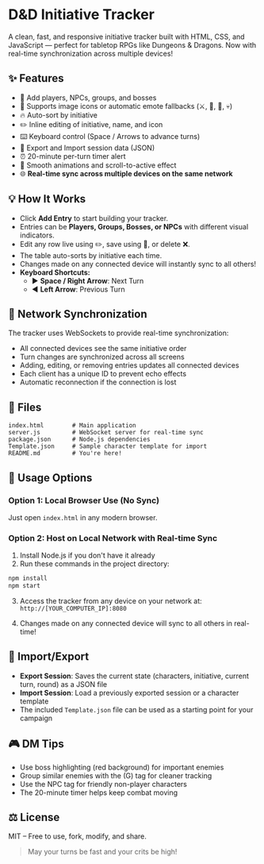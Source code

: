 # D&D Initiative Tracker

A clean, fast, and responsive initiative tracker built with HTML, CSS, and JavaScript — perfect for tabletop RPGs like Dungeons & Dragons. Now with real-time synchronization across multiple devices!

## ✨ Features

- 🎲 Add players, NPCs, groups, and bosses
- 📸 Supports image icons or automatic emote fallbacks (⚔️, 📜, 👥, 💀)
- 🔥 Auto-sort by initiative
- ✏️ Inline editing of initiative, name, and icon
- ⌨️ Keyboard control (Space / Arrows to advance turns)
- 💾 Export and Import session data (JSON)
- ⏰ 20-minute per-turn timer alert
- 🎯 Smooth animations and scroll-to-active effect
- 🌐 **Real-time sync across multiple devices on the same network**

## 💡 How It Works

- Click **Add Entry** to start building your tracker.
- Entries can be **Players, Groups, Bosses, or NPCs** with different visual indicators.
- Edit any row live using ✏️, save using 💾, or delete ❌.
- The table auto-sorts by initiative each time.
- Changes made on any connected device will instantly sync to all others!
- **Keyboard Shortcuts:**
  - ▶️ **Space / Right Arrow**: Next Turn
  - ◀️ **Left Arrow**: Previous Turn

## 🔄 Network Synchronization

The tracker uses WebSockets to provide real-time synchronization:

- All connected devices see the same initiative order
- Turn changes are synchronized across all screens
- Adding, editing, or removing entries updates all connected devices
- Each client has a unique ID to prevent echo effects
- Automatic reconnection if the connection is lost

## 📁 Files

```
index.html        # Main application
server.js         # WebSocket server for real-time sync
package.json      # Node.js dependencies
Template.json     # Sample character template for import
README.md         # You're here!
```

## 🚀 Usage Options

### Option 1: Local Browser Use (No Sync)
Just open `index.html` in any modern browser.

### Option 2: Host on Local Network with Real-time Sync
1. Install Node.js if you don't have it already
2. Run these commands in the project directory:

```bash
npm install
npm start
```

3. Access the tracker from any device on your network at:
   `http://[YOUR_COMPUTER_IP]:8080`

4. Changes made on any connected device will sync to all others in real-time!

## 💾 Import/Export

- **Export Session**: Saves the current state (characters, initiative, current turn, round) as a JSON file
- **Import Session**: Load a previously exported session or a character template
- The included `Template.json` file can be used as a starting point for your campaign

## 🎮 DM Tips

- Use boss highlighting (red background) for important enemies
- Group similar enemies with the (G) tag for cleaner tracking
- Use the NPC tag for friendly non-player characters
- The 20-minute timer helps keep combat moving

## ⚖️ License

MIT – Free to use, fork, modify, and share.

> May your turns be fast and your crits be high!
